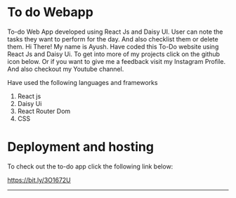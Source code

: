 
# To do Webapp
To-do Web App developed using React Js and Daisy UI. User can note the tasks they want to perform for the day. And also checklist them or delete them.
Hi There! My name is Ayush. Have coded this To-Do website using React Js and Daisy Ui. To get into more of my projects click on the github icon below. Or if you want to give me a feedback visit my Instagram Profile. And also checkout my Youtube channel.

Have used the following languages and frameworks
1. React js
2. Daisy Ui
3. React Router Dom
4. CSS



# Deployment and hosting

To check out the to-do app click the following link below:


https://bit.ly/3O1672U


----------------------------------------------------

